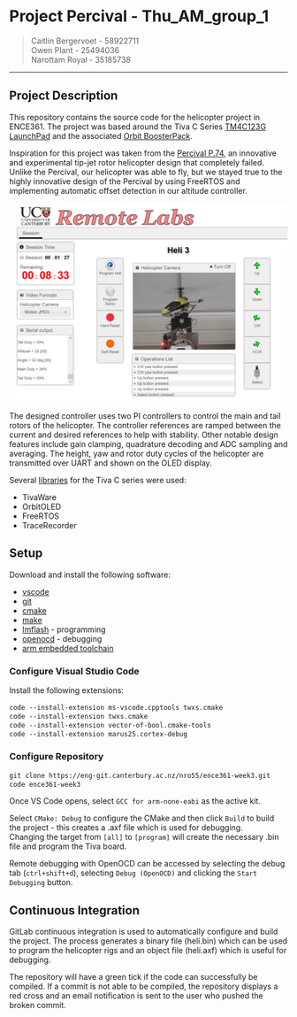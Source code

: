 # **Project Percival** - Thu_AM_group_1

> Caitlin Bergervoet - 58922711  
> Owen Plant -  25494036  
> Narottam Royal - 35185738

- - -

## Project Description
This repository contains the source code for the helicopter project in ENCE361. The project was based around the Tiva C Series  [TM4C123G LaunchPad](http://www.ti.com/tool/EK-TM4C123GXL) and the associated [Orbit BoosterPack](https://reference.digilentinc.com/orbit_boosterpack/orbit_boosterpack).

Inspiration for this project was taken from the [Percival P.74](https://en.wikipedia.org/wiki/Percival_P.74), an innovative and experimental tip-jet rotor helicopter design that completely failed.
Unlike the Percival, our helicopter was able to fly, but we stayed true to the highly innovative design of the Percival by using FreeRTOS and implementing automatic offset detection in our altitude controller.

![Helicopter](docs/heliboi.png)

The designed controller uses two PI controllers to control the main and tail rotors of the helicopter. The controller references are ramped between the current and desired references to help with stability.
Other notable design features include gain clamping, quadrature decoding and ADC sampling and averaging. The height, yaw and rotor duty cycles of the helicopter are transmitted over UART and shown on the OLED display. 

Several [libraries](https://eng-git.canterbury.ac.nz/nro55/tiva-libraries) for the Tiva C series were used:

* TivaWare
* OrbitOLED
* FreeRTOS
* TraceRecorder

## Setup

Download and install the following software:

* [vscode](https://aka.ms/win32-x64-user-stable)
* [git](https://git-scm.com/download/win)
* [cmake](https://cmake.org/download/)
* [make](https://github.com/mbuilov/gnumake-windows)
* [lmflash](http://www.ti.com/tool/LMFlashProgrammer) - programming
* [openocd](http://gnutoolchains.com/arm-eabi/openocd/) - debugging
* [arm embedded toolchain](https://developer.arm.com/-/media/Files/downloads/gnu-rm/8-2018q4/gcc-arm-none-eabi-8-2018-q4-major-win32-sha2.exe?revision=169eed21-7cbc-48c6-a289-f39d95bd634c?product=GNU%20Arm%20Embedded%20Toolchain,32-bit,,Windows,8-2018-q4-major)

### Configure Visual Studio Code

Install the following extensions:

```
code --install-extension ms-vscode.cpptools twxs.cmake
code --install-extension twxs.cmake
code --install-extension vector-of-bool.cmake-tools
code --install-extension marus25.cortex-debug
```

### Configure Repository

```
git clone https://eng-git.canterbury.ac.nz/nro55/ence361-week3.git
code ence361-week3
```

Once VS Code opens, select ```GCC for arm-none-eabi``` as the active kit.

Select ```CMake: Debug``` to configure the CMake and then click ```Build``` to build the project - this creates a .axf file which is used for debugging.  
Changing the target from ```[all]``` to ```[program]``` will create the necessary .bin file and program the Tiva board.

Remote debugging with OpenOCD can be accessed by selecting the debug tab (```ctrl+shift+d```), selecting ```Debug (OpenOCD)``` and clicking the ```Start Debugging``` button.

## Continuous Integration
GitLab continuous integration is used to automatically configure and build the project.
The process generates a binary file (heli.bin) which can be used to program the helicopter rigs and an object file (heli.axf) which is useful for debugging.

The repository will have a green tick if the code can successfully be compiled. If a commit is not able to be compiled, the repository displays a red cross and an email notification is sent to the user who pushed the broken commit.
